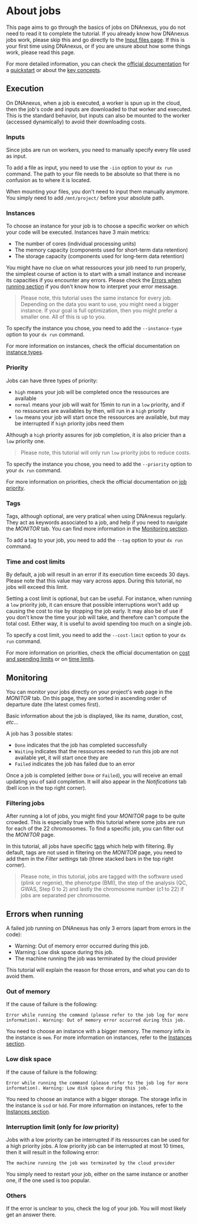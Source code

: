 # About jobs

This page aims to go through the basics of jobs on DNAnexus, you do not need to read it to complete the tutorial.
If you already know how DNAnexus jobs work, please skip this and go directly to the [Input files page](input.md).
If this is your first time using DNAnexus, or if you are unsure about how some things work, please read this page.

For more detailed information, you can check the [official documentation](https://dnanexus.gitbook.io/uk-biobank-rap) for a [quickstart](https://dnanexus.gitbook.io/uk-biobank-rap/getting-started/quickstart) or about the [key concepts](https://dnanexus.gitbook.io/uk-biobank-rap/getting-started/key-concepts).

## Execution

On DNAnexus, when a job is executed, a worker is spun up in the cloud, then the job's code and inputs are downloaded to that worker and executed. This is the standard behavior, but inputs can also be mounted to the worker (accessed dynamically) to avoid their downloading costs.

### Inputs

Since jobs are run on workers, you need to manually specify every file used as input.

To add a file as input, you need to use the `-iin` option to your `dx run` command. The path to your file needs to be absolute so that there is no confusion as to where it is located.

When mounting your files, you don't need to input them manually anymore. You simply need to add `/mnt/project/` before your absolute path.

### Instances

To choose an instance for your job is to choose a specific worker on which your code will be executed.
Instances have 3 main metrics:

* The number of cores (individual processing units)
* The memory capacity (components used for short-term data retention)
* The storage capacity (components used for long-term data retention)

You might have no clue on what ressources your job need to run properly, the simplest course of action is to start with a small instance and increase its capacities if you encounter any errors. Please check the [Errors when running section](#errors-when-running) if you don't know how to interpret your error message.

> Please note, this tutorial uses the same instance for every job. Depending on the data you want to use, you might need a bigger instance. If your goal is full optimization, then you might prefer a smaller one. All of this is up to you.

To specify the instance you chose, you need to add the `--instance-type` option to your `dx run` command.

For more information on instances, check the official documentation on [instance types](https://documentation.dnanexus.com/developer/api/running-analyses/instance-types).

### Priority

Jobs can have three types of priority:

* `high` means your job will be completed once the ressources are available
* `normal` means your job will wait for 15min to run in a `low` priority, and if no ressources are availables by then, will run in a `high` priority
* `low` means your job will start once the ressources are available, but may be interrupted if `high` priority jobs need them

Although a `high` priority assures for job completion, it is also pricier than a `low` priority one.

> Please note, this tutorial will only run `low` priority jobs to reduce costs.

To specify the instance you chose, you need to add the `--priority` option to your `dx run` command.

For more information on priorities, check the official documentation on [job priority](https://dnanexus.gitbook.io/uk-biobank-rap/working-on-the-research-analysis-platform/managing-jobs/managing-job-priority).

### Tags

Tags, although optional, are very pratical when using DNAnexus regularly.
They act as keywords associated to a job, and help if you need to navigate the *MONITOR* tab. You can find more information in the [Monitoring section](#monitoring).

To add a tag to your job, you need to add the `--tag` option to your `dx run` command.

### Time and cost limits

By default, a job will result in an error if its execution time exceeds 30 days. Please note that this value may vary across apps. 
During this tutorial, no jobs will exceed this limit.

Setting a cost limit is optional, but can be useful. For instance, when running a `low` priority job, it can ensure that possible interruptions won't add up causing the cost to rise by stopping the job early. It may also be of use if you don't know the time your job will take, and therefore can't compute the total cost.
Either way, it is useful to avoid spending too much on a single job.

To specify a cost limit, you need to add the `--cost-limit` option to your `dx run` command.

For more information on priorities, check the official documentation on [cost and spending limits](https://documentation.dnanexus.com/user/running-apps-and-workflows/jobs-and-cost-and-spending-limits) or on [time limits](https://documentation.dnanexus.com/user/running-apps-and-workflows/job-time-limits).

## Monitoring

You can monitor your jobs directly on your project's web page in the *MONITOR* tab.
On this page, they are sorted in ascending order of departure date (the latest comes first).

Basic information about the job is displayed, like its name, duration, cost, *etc*...

A job has 3 possible states:

* `Done` indicates that the job has completed successfully
* `Waiting` indicates that the ressources needed to run this job are not available yet, it will start once they are
* `Failed` indicates the job has failed due to an error

Once a job is completed (either `Done` or `Failed`), you will receive an email updating you of said completion.
It will also appear in the *Notifications* tab (bell icon in the top right corner).

### Filtering jobs

After running a lot of jobs, you might find your *MONITOR* page to be quite crowded. This is especially true with this tutorial where some jobs are run for each of the 22 chromosomes. To find a specific job, you can filter out the *MONITOR* page.

In this tutorial, all jobs have specific [tags](#tags) which help with filtering.
By default, tags are not used in filtering on the *MONITOR* page, you need to add them in the *Filter settings* tab (three stacked bars in the top right corner).

> Please note, in this tutorial, jobs are tagged with the software used (plink or regenie), the phenotype (BMI), the step of the analysis (QC, GWAS, Step 0 to 2) and lastly the chromosome number (c1 to 22) if jobs are separated per chromosome.

## Errors when running

A failed job running on DNAnexus has only 3 errors (apart from errors in the code):

* Warning: Out of memory error occurred during this job.
* Warning: Low disk space during this job.
* The machine running the job was terminated by the cloud provider

This tutorial will explain the reason for those errors, and what you can do to avoid them.

### Out of memory

If the cause of failure is the following:

```text
Error while running the command (please refer to the job log for more information). Warning: Out of memory error occurred during this job.
```

You need to choose an instance with a bigger memory. The memory infix in the instance is `mem`. For more information on instances, refer to the [Instances section](#instances).

### Low disk space

If the cause of failure is the following:

```text
Error while running the command (please refer to the job log for more information). Warning: Low disk space during this job.
```

You need to choose an instance with a bigger storage. The storage infix in the instance is `ssd` or `hdd`. For more information on instances, refer to the [Instances section](#instances).

### Interruption limit (only for *low* priority)

Jobs with a low priority can be interrupted if its ressources can be used for a high priority jobs. A low priority job can be interrupted at most 10 times, then it will result in the following error:

```text
The machine running the job was terminated by the cloud provider
```

You simply need to restart your job, either on the same instance or another one, if the one used is too popular.

### Others

If the error is unclear to you, check the log of your job. You will most likely get an answer there.